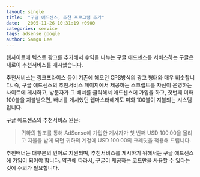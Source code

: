```yaml
---
layout: single
title:  "구글 애드센스, 추천 프로그램 추가"
date:   2005-11-26 10:31:19 +0900
categories: service
tags: adsense google
author: Samgu Lee
---
```

웹사이트에 텍스트 광고를 추가해서 수익을 나누는 구글 애드센스를 서비스하는 구글은 새로이 추천서비스를 개시했습니다.

추천서비스는 링크프라이스 등이 기존에 해오던 CPS방식의 광고 형태와 매우 비슷합니다. 즉, 구글 애드센스의 추천서비스 페이지에서 제공하는 스크립트를 자신이 운영하는 사이트에 게시하고, 방문자가 그 배너를 클릭해서 애드센스에 가입을 하고, 첫번째 미화 100불을 지불받으면, 배너를 게시했던 웹마스터에게도 미화 100불이 지불되는 시스템입니다.

구글 애드센스의 추천서비스 원문:

> 귀하의 참조를 통해 AdSense에 가입한 게시자가 첫 번째 USD 100.00을 올리고 지불을 받게 되면 귀하의 계정에 USD 100.00의 크레딧을 적용해 드립니다.

추천배너는 대부분의 언어로 지원되며, 추천서비스를 게시하기 위해서는 구글 애드센스에 가입이 되어야 합니다. 약관에 따라서, 구글이 제공하는 코드만을 사용할 수 있다는 것에 주의가 필요합니다.